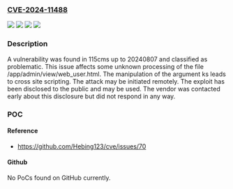 ### [CVE-2024-11488](https://cve.mitre.org/cgi-bin/cvename.cgi?name=CVE-2024-11488)
![](https://img.shields.io/static/v1?label=Product&message=115cms&color=blue)
![](https://img.shields.io/static/v1?label=Version&message=%3D%2020240807%20&color=brighgreen)
![](https://img.shields.io/static/v1?label=Vulnerability&message=Code%20Injection&color=brighgreen)
![](https://img.shields.io/static/v1?label=Vulnerability&message=Cross%20Site%20Scripting&color=brighgreen)

### Description

A vulnerability was found in 115cms up to 20240807 and classified as problematic. This issue affects some unknown processing of the file /app/admin/view/web_user.html. The manipulation of the argument ks leads to cross site scripting. The attack may be initiated remotely. The exploit has been disclosed to the public and may be used. The vendor was contacted early about this disclosure but did not respond in any way.

### POC

#### Reference
- https://github.com/Hebing123/cve/issues/70

#### Github
No PoCs found on GitHub currently.

